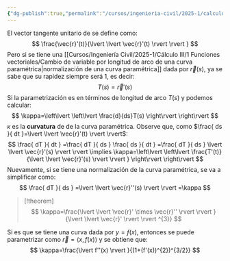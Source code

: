 ```yaml
---
{"dg-publish":true,"permalink":"/cursos/ingenieria-civil/2025-1/calculo-iii/1-funciones-vectoriales/curvatura-y-vector-tangente-unitario/","tags":["I1MAT1630"]}
---
```


El vector tangente unitario de se define como:
$$
\frac{\vec{r}'(t)}{\lvert \lvert \vec{r}'(t) \rvert \rvert }
$$
Pero si se tiene una [[Cursos/Ingeniería Civil/2025-1/Cálculo III/1 Funciones vectoriales/Cambio de variable por longitud de arco de una curva paramétrica\|normalización de una curva paramétrica]] dada por $\vec{r}(s)$, ya se sabe que su rapidez siempre será $1$, es decir:
$$
T(s)=\vec{r}'(s)
$$
Si la parametrización es en términos de longitud de arco $T(s)$ y podemos calcular:
$$
\kappa=\left\lvert  \left\lvert  \frac{d}{ds}T(s)   \right\rvert  \right\rvert 
$$
$\kappa$ es la **curvatura** de de la curva paramétrica. Observe que, como $\frac{ ds }{ dt }=\lvert \lvert \vec{r}'(t) \rvert \rvert$:
$$
\frac{ dT }{ dt } =\frac{ dT }{ ds } \frac{ ds }{ dt } =\frac{ dT }{ ds } \lvert \lvert \vec{r}'(s) \rvert \rvert \implies \kappa=\left\lvert  \left\lvert  \frac{T'(t)}{\lvert \lvert \vec{r}'(s) \rvert \rvert }  \right\rvert  \right\rvert 
$$
Nuevamente, si se tiene una normalización de la curva paramétrica, se va a simplificar como:
$$
\frac{ dT }{ ds } =\lvert \lvert \vec{r}''(s) \rvert \rvert =\kappa
$$

> [!theorem]
> $$
> \kappa=\frac{\lvert \lvert \vec{r}' \times \vec{r}'' \rvert \rvert }{\lvert \lvert \vec{r}' \rvert \rvert ^{3}}
> $$

Si es que se tiene una curva dada por $y=f(x)$, entonces se puede parametrizar como $\vec{r}=\langle x,f(x) \rangle$ y se obtiene que:
$$
\kappa=\frac{\lvert f''(x) \rvert }{(1+(f'(x))^{2})^{3/2}}
$$
